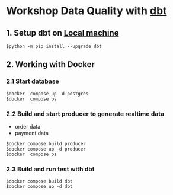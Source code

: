 # Workshop Data Quality with [dbt](https://www.getdbt.com/)

## 1. Setup dbt on [Local machine](https://docs.getdbt.com/docs/cloud/cloud-cli-installation)
```
$python -m pip install --upgrade dbt
```


## 2. Working with Docker

### 2.1 Start database
```
$docker  compose up -d postgres
$docker  compose ps
```

### 2.2 Build and start producer to generate realtime data
* order data
* payment data
```
$docker compose build producer
$docker compose up -d producer
$docker  compose ps
```

### 2.3 Build and run test with dbt
```
$docker compose build dbt
$docker compose up -d dbt
```


